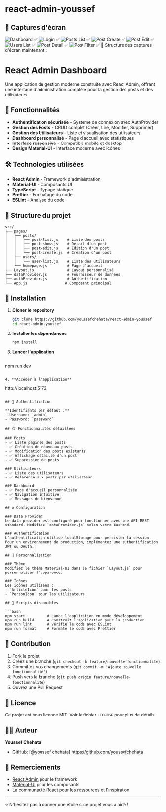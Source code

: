 # react-admin-youssef
## 📸 Captures d'écran

![Dashboard](images/dashboard.png) ✅
![Login](images/login.png) ✅
![Posts List](images/posts-list.png) ✅
![Post Create](images/post-create.png) ✅
![Post Edit](images/post-edit.png) ✅
![Users List](images/users-list.png) ✅
![Post Detail](images/post-detail.png) ✅
![Post Filter](images/post-filter.png) ✅
📸 Structure des captures d'écran maintenant :


# React Admin Dashboard

Une application de gestion moderne construite avec React Admin, offrant une interface d'administration complète pour la gestion des posts et des utilisateurs.

## 🚀 Fonctionnalités

- **Authentification sécurisée** - Système de connexion avec AuthProvider
- **Gestion des Posts** - CRUD complet (Créer, Lire, Modifier, Supprimer)
- **Gestion des Utilisateurs** - Liste et visualisation des utilisateurs
- **Dashboard personnalisé** - Page d'accueil avec statistiques
- **Interface responsive** - Compatible mobile et desktop
- **Design Material-UI** - Interface moderne avec icônes

## 🛠️ Technologies utilisées

- **React Admin** - Framework d'administration
- **Material-UI** - Composants UI
- **TypeScript** - Typage statique
- **Prettier** - Formatage du code
- **ESLint** - Analyse du code

## 📁 Structure du projet

```
src/
├── pages/
│   ├── posts/
│   │   ├── post-list.js    # Liste des posts
│   │   ├── post-show.js    # Détail d'un post
│   │   ├── post-edit.js    # Édition d'un post
│   │   └── post-create.js  # Création d'un post
│   ├── users/
│   │   └── user-list.js    # Liste des utilisateurs
│   └── homepage.js         # Page d'accueil
├── Layout.js               # Layout personnalisé
├── dataProvider.js         # Fournisseur de données
├── authProvider.js         # Authentification
└── App.js                 # Composant principal
```

## 🚦 Installation

1. **Cloner le repository**
   ```bash
   git clone https://github.com/youssefchehata/react-admin-youssef
   cd react-admin-youssef
   ```

2. **Installer les dépendances**
   ```bash
   npm install
   ```

3. **Lancer l'application**
   ```bash
  npm run dev
   ```

4. **Accéder à l'application**
   ```
   http://localhost:5173
   ```

## 🔐 Authentification

**Identifiants par défaut :**
- Username: `admin`
- Password: `password`

## 📋 Fonctionnalités détaillées

### Posts
- ✅ Liste paginée des posts
- ✅ Création de nouveaux posts
- ✅ Modification des posts existants
- ✅ Affichage détaillé d'un post
- ✅ Suppression de posts

### Utilisateurs
- ✅ Liste des utilisateurs
- ✅ Référence aux posts par utilisateur

### Dashboard
- ✅ Page d'accueil personnalisée
- ✅ Navigation intuitive
- ✅ Messages de bienvenue

## ⚙️ Configuration

### Data Provider
Le data provider est configuré pour fonctionner avec une API REST standard. Modifiez `dataProvider.js` selon votre backend.

### Authentification
L'authentification utilise localStorage pour persister la session. Pour un environnement de production, implémentez une authentification JWT ou OAuth.

## 🎨 Personnalisation

### Thème
Modifiez le thème Material-UI dans le fichier `Layout.js` pour personnaliser l'apparence.

### Icônes
Les icônes utilisées :
- `ArticleIcon` pour les posts
- `PersonIcon` pour les utilisateurs

## 📝 Scripts disponibles

```bash
npm start          # Lance l'application en mode développement
npm run build      # Construit l'application pour la production
npm run lint       # Vérifie le code avec ESLint
npm run format     # Formate le code avec Prettier
```

## 🤝 Contribution

1. Fork le projet
2. Créez une branche (`git checkout -b feature/nouvelle-fonctionnalite`)
3. Committez vos changements (`git commit -m 'Ajoute nouvelle fonctionnalité'`)
4. Push vers la branche (`git push origin feature/nouvelle-fonctionnalite`)
5. Ouvrez une Pull Request

## 📄 Licence

Ce projet est sous licence MIT. Voir le fichier `LICENSE` pour plus de détails.

## 👨‍💻 Auteur

**Youssef Chehata**
- GitHub: [@youssef chehata] https://github.com/youssefchehata 


## 🙏 Remerciements

- [React Admin](https://marmelab.com/react-admin/) pour le framework
- [Material-UI](https://mui.com/) pour les composants
- La communauté React pour les ressources et l'inspiration

---

⭐ N'hésitez pas à donner une étoile si ce projet vous a aidé !